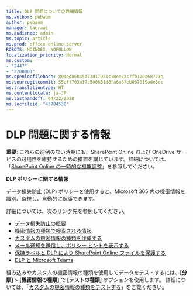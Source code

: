 ```yaml
---
title: DLP 問題についての詳細情報
ms.author: pebaum
author: pebaum
manager: laurawi
ms.audience: admin
ms.topic: article
ms.prod: office-online-server
ROBOTS: NOINDEX, NOFOLLOW
localization_priority: Normal
ms.custom:
- "2447"
- "3200001"
ms.openlocfilehash: 804ed86b45d73d17931c18ee23c7fb120c68723e
ms.sourcegitcommit: 55eff703a17e500681d8fa6a87eb067019ade3cc
ms.translationtype: HT
ms.contentlocale: ja-JP
ms.lasthandoff: 04/22/2020
ms.locfileid: "43704530"
---
```

# <a name="information-about-dlp-issues"></a>DLP 問題に関する情報

**重要**: これらの前例のない時期にも、SharePoint Online および OneDrive サービスの可用性を維持するための措置を講じています。詳細については、「[SharePoint Online の一時的な機能調整](https://aka.ms/ODSPAdjustments)」を参照してください。

**DLP ポリシーに関する情報**

データ損失防止 (DLP) ポリシーを使用すると、Microsoft 365 内の機密情報を識別、監視し、自動的に保護できます。

詳細については、次のリンク先を参照してください。

- [データ損失防止の概要](https://docs.microsoft.com/office365/securitycompliance/data-loss-prevention-policies)
- [機密情報の種類で検索される情報](https://docs.microsoft.com/office365/securitycompliance/what-the-sensitive-information-types-look-for)
- [カスタムの機密情報の種類を作成する](https://docs.microsoft.com/office365/securitycompliance/create-a-custom-sensitive-information-type)
- [メール通知を送信し、ポリシー ヒントを表示する](https://docs.microsoft.com/office365/securitycompliance/use-notifications-and-policy-tips)
- [保持ラベルと DLP により SharePoint Online ファイルを保護する](https://docs.microsoft.com/office365/securitycompliance/protect-sharepoint-online-files-with-office-365-labels-and-dlp)
- [DLP と Microsoft Teams](https://docs.microsoft.com/office365/securitycompliance/dlp-microsoft-teams)

組み込みやカスタムの機密情報の種類を使用してデータをテストするには、**[分類]** > **[機密情報の種類]** で **[テストの種類]** オプションを使用します。 詳細については、「[カスタムの機密情報の種類をテストする](https://docs.microsoft.com/office365/securitycompliance/create-a-custom-sensitive-information-type#test-custom-sensitive-information-types-in-the-security--compliance-center)」をご覧ください。